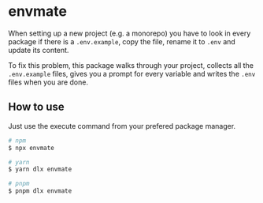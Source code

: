 # envmate

When setting up a new project (e.g. a monorepo) you have to look in every package if there is a `.env.example`, copy the file, rename it to `.env` and update its content.

To fix this problem, this package walks through your project, collects all the `.env.example` files, gives you a prompt for every variable and writes the `.env` files when you are done. 

## How to use

Just use the execute command from your prefered package manager.

```bash
# npm
$ npx envmate

# yarn
$ yarn dlx envmate

# pnpm
$ pnpm dlx envmate
```


